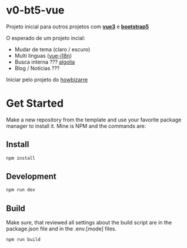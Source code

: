 # v0-bt5-vue
Projeto inicial para outros projetos com [__vue3__](https://vuejs.org/) e [__bootstrap5__](https://getbootstrap.com/)

O esperado de um projeto incial:
- Mudar de tema (claro / escuro)
- Multi línguas ([vue-i18n](https://vue-i18n.intlify.dev/))
- Busca interna ??? [algolia](https://www.algolia.com/developers)
- Blog / Notícias ???

Iniciar pelo projeto do [howbizarre](https://github.com/howbizarre/starter-template-vue-3-bootstrap-5-sass-dark-theme-typescript)


# Get Started

Make a new repository from the template and use your favorite package manager to install it. Mine is NPM and the commands are:

## Install

```bash
npm install
```

## Development

```bash
npm run dev
```

## Build

Make sure, that reviewed all settings about the build script are in the package.json file and in the .env.[mode] files.

```bash
npm run build
```
